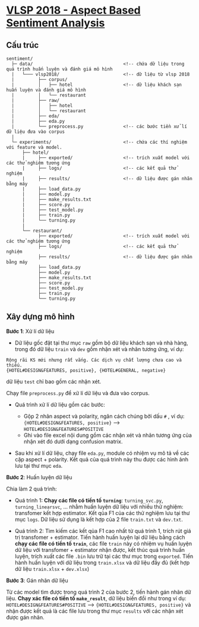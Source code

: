 # [VLSP 2018 - Aspect Based Sentiment Analysis](http://vlsp.org.vn/vlsp2018/eval/sa#data)

## Cấu trúc

```
sentiment/
  ├─ data/                                  <!-- chứa dữ liệu trong quá trình huấn luyện và đánh giá mô hình 
  |   └─── vlsp2018/                        <!-- dữ liệu từ vlsp 2018
  |         ├── corpus/   
  |         │   ├── hotel                   <!-- dữ liệu khách sạn huấn luyện và đánh giá mô hình
  |         │   └── restaurant              
  |         ├── raw/                        
  |         │   ├── hotel
  |         │   └── restaurant 
  |         ├── eda/
  |         ├── eda.py           
  |         └── preprocess.py               <!-- các bước tiền xử lí dữ liệu đưa vào corpus
  |
  └─ experiments/                           <!-- chứa các thí nghiệm với feature và model.
      ├── hotel/                             
      |     ├── exported/                   <!-- trích xuất model với các thử nghiệm tương ứng
      |     ├── logs/                       <!-- các kết quả thử nghiệm
      |     ├── results/                    <!-- dữ liệu được gán nhãn bằng máy
      |     ├── load_data.py                
      |     ├── model.py                    
      |     ├── make_results.txt                
      |     ├── score.py                    
      |     ├── test_model.py               
      |     ├── train.py                    
      |     └── turning.py                  
      |
      └── restaurant/
            ├── exported/                   <!-- trích xuất model với các thử nghiệm tương ứng
            ├── logs/                       <!-- các kết quả thử nghiệm
            ├── results/                    <!-- dữ liệu được gán nhãn bằng máy 
            ├── load_data.py                
            ├── model.py                    
            ├── make_results.txt                
            ├── score.py                    
            ├── test_model.py               
            ├── train.py                    
            └── turning.py  
```
## Xây dựng mô hình

**Bước 1**: Xử lí dữ liệu  

- Dữ liệu gốc đặt tại thư mục `raw` gồm bộ dữ liệu khách sạn và nhà hàng, trong đó dữ liệu `train` và `dev` gồm nhận xét và nhãn tương ứng, ví dụ:
```
Rộng rãi KS mới nhưng rất vắng. Các dịch vụ chất lượng chưa cao và thiếu.
{HOTEL#DESIGN&FEATURES, positive}, {HOTEL#GENERAL, negative}
```
dữ liệu `test` chỉ bao gồm các nhận xét.

Chạy file `preprocess.py` để xử lí dữ liệu và đưa vào corpus.

- Quá trình xử lí dữ liệu gồm các bước:
   
   - Gộp 2 nhãn aspect và polarity, ngăn cách chúng bởi dấu `#`
  , ví dụ: `{HOTEL#DESIGN&FEATURES, positive}` --> `HOTEL#DESIGN&FEATURES#POSITIVE`
  - Ghi vào file excel nội dung gồm các nhận xét và nhãn tương ứng của nhận xét đó dưới dạng confusion matrix.
 - Sau khi xử lí dữ liệu, chạy file `eda.py`, module có nhiệm vụ mô tả về các cặp aspect + polarity. Kết quả của quá trình này thu được các hình ảnh lưu tại thư mục `eda`.

**Bước 2**: Huấn luyện dữ liệu

Chia làm 2 quá trình:
- Quá trình 1: **Chạy các file có tiền tố `turning`**: `turning_svc.py`, `turning_linearsvc`, ... nhằm huấn luyện dữ liệu với nhiều thử nghiệm: transfomer kết hợp estimator. Kết qủa F1 của các thử nghiệm lưu tại thư mục `logs`. Dữ liệu sử dụng là kết hợp của 2 file `train.txt` và `dev.txt`. 

- Quá trình 2: Tìm kiếm các kết qủa F1 cao nhất từ quá trình 1, trích rút giá trị transfomer + estimator. Tiến hành huấn luyện lại dữ liệu bằng cách **chạy các file có tiền tố `train`**, các file `train` này có nhiệm vụ huấn luyện dữ liệu với transfomer + estimator nhận được, kết thúc quá trình huấn luyện, trích xuất các file `.bin` lưu trữ tại các thư mục trong `exported`. Tiến hành huấn luyện với dữ liệu trong `train.xlsx` và dữ liệu đầy đủ (kết hợp dữ liệu `train.xlsx` + `dev.xlsx`)

**Bước 3**: Gán nhãn dữ liệu

Từ các model tìm được trong quá trình 2 của bước 2, tiến hành gán nhãn dữ liệu. **Chạy xác file có tiền tố `make_result`**, dữ liệu biến đổi như trong ví dụ: `HOTEL#DESIGN&FEATURES#POSITIVE` --> `{HOTEL#DESIGN&FEATURES, positive}` và nhận được kết quả là các file lưu trong thư mục `results` với các nhận xét được gán nhãn.
